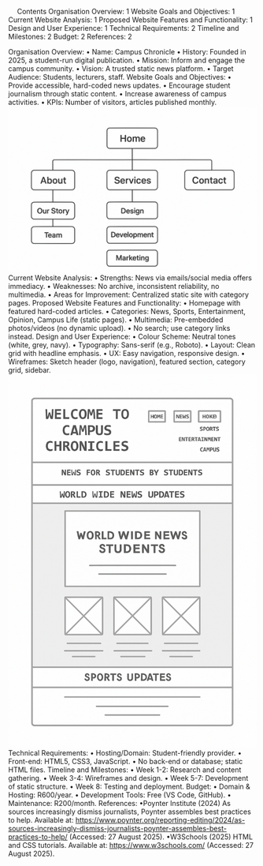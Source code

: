  
Contents
Organisation Overview:	1
Website Goals and Objectives:	1
Current Website Analysis:	1
Proposed Website Features and Functionality:	1
Design and User Experience:	1
Technical Requirements:	2
Timeline and Milestones:	2
Budget:	2
References:	2



Organisation Overview: 
•	Name: Campus Chronicle
•	History: Founded in 2025, a student-run digital publication.
•	Mission: Inform and engage the campus community.
•	Vision: A trusted static news platform.
•	Target Audience: Students, lecturers, staff.
Website Goals and Objectives: 
•	Provide accessible, hard-coded news updates.
•	Encourage student journalism through static content.
•	Increase awareness of campus activities.
•	KPIs: Number of visitors, articles published monthly.
![SITEMAP](images/sitemap.png)
Current Website Analysis: 
•	Strengths: News via emails/social media offers immediacy.
•	Weaknesses: No archive, inconsistent reliability, no multimedia.
•	Areas for Improvement: Centralized static site with category pages.
Proposed Website Features and Functionality: 
•	Homepage with featured hard-coded articles.
•	Categories: News, Sports, Entertainment, Opinion, Campus Life (static pages).
•	Multimedia: Pre-embedded photos/videos (no dynamic upload).
•	No search; use category links instead.
Design and User Experience: 
•	Colour Scheme: Neutral tones (white, grey, navy).
•	Typography: Sans-serif (e.g., Roboto).
•	Layout: Clean grid with headline emphasis.
•	UX: Easy navigation, responsive design.
•	Wireframes: Sketch header (logo, navigation), featured section, category grid, sidebar.
![WIREFRAMES](images/wireframe.png)
Technical Requirements: 
•	Hosting/Domain: Student-friendly provider.
•	Front-end: HTML5, CSS3, JavaScript.
•	No back-end or database; static HTML files.
Timeline and Milestones: 
•	Week 1-2: Research and content gathering.
•	Week 3-4: Wireframes and design.
•	Week 5-7: Development of static structure.
•	Week 8: Testing and deployment.
Budget: 
•	Domain & Hosting: R600/year.
•	Development Tools: Free (VS Code, GitHub).
•	Maintenance: R200/month.
References: 
•Poynter Institute (2024) As sources increasingly dismiss journalists, Poynter assembles best practices to help. Available at: https://www.poynter.org/reporting-editing/2024/as-sources-increasingly-dismiss-journalists-poynter-assembles-best-practices-to-help/ (Accessed: 27 August 2025).
•W3Schools (2025) HTML and CSS tutorials. Available at: https://www.w3schools.com/ (Accessed: 27 August 2025).

